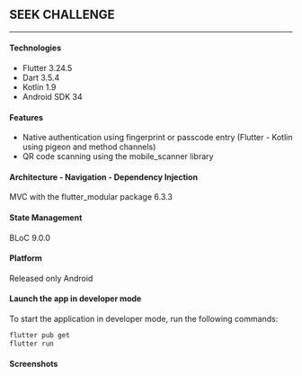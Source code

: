 ## SEEK CHALLENGE
---
#### Technologies
- Flutter 3.24.5
- Dart 3.5.4
- Kotlin 1.9
- Android SDK 34

#### Features
- Native authentication using fingerprint or passcode entry (Flutter - Kotlin using pigeon and method channels)
- QR code scanning using the mobile_scanner library

#### Architecture - Navigation - Dependency Injection
MVC with the flutter_modular package 6.3.3

#### State Management
BLoC 9.0.0

#### Platform
Released only Android

#### Launch the app in developer mode
To start the application in developer mode, run the following commands:

```sh
flutter pub get
flutter run
```

#### Screenshots

